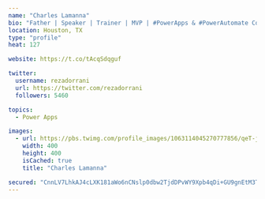 ```yaml
---
name: "Charles Lamanna"
bio: "Father | Speaker | Trainer | MVP | #PowerApps & #PowerAutomate Community Super User | YouTuber Right-pointing triangle http://youtube.com/c/rezadorrani | Learn - Share - Clockwise rightwards and leftwards open circle arrows"
location: Houston, TX
type: "profile"
heat: 127

website: https://t.co/tAcqSdqguf

twitter:
  username: rezadorrani
  url: https://twitter.com/rezadorrani
  followers: 5460

topics:
  - Power Apps

images:
  - url: https://pbs.twimg.com/profile_images/1063114045270777856/qeT-jpWr_400x400.jpg
    width: 400
    height: 400
    isCached: true
    title: "Charles Lamanna"

secured: "CnnLV7LhkAJ4cLXK181aWo6nCNslp0dbw2TjdDPvWY9Xpb4qDi+GU9gnEtM3Th/boVfU8ojb1wxEzdg/J1N16ap882+qa7KuLGlubN9ffJSAVSIArr0oR3ajI8MEn2heijAZBG6JyCQaxk6rJxJ79XRImHB/dAsmvUXg48uHfh8Y3DkCAZZcXmAjONB+R8tRQbZpVd7cG0zVLXtANbzLbM1VwgRBOXWPAyBniUL421+FOW+ZRegV9BeNv3MkrIo0B3BAfYwBay3vzWwtwPRC2js8xMWMl1lYf7+L2Miyxfo4ZSOk9TWY7aKw/AJMXOg5IMHapqhQfLhmv7NdU0rv//is84SEw64rHBttep8bN3L+fF2erm695J0EtZHcj4e6c1FhjtBrcsyHNl8gKyXc/0EV+hJyPxPeDZRhgwC9ehE=;+pqwd7HRd2kk1V7mJgKC8g=="
---
```


